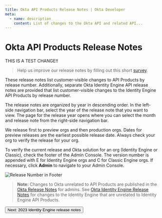 ```yaml
---
title: Okta API Products Release Notes | Okta Developer
meta:
  - name: description
    content: List of changes to the Okta API and related API...
---
```


# Okta API Products Release Notes

THIS IS A TEST CHANGE!!

> Help us improve our release notes by filling out this short [survey](https://surveys.okta.com/jfe/form/SV_4VEZcIGOX0TBgkC).

These release notes list customer-visible changes to API Products by release number. Additionally, separate Okta Identity Engine API release notes are provided that list customer-visible changes to the Identity Engine API Products by release number.

The release notes are organized by year in descending order. In the left-side navigation bar, select the year of the release note that you want to view. The page for the release year opens where you can select the month and release note from the right-side navigation bar.

We release first to preview orgs and then production orgs. Dates for preview releases are the earliest possible release date. Always check your org to verify the release for your org.

To verify the current release and Okta solution for an org (Identity Engine or Classic), check the footer of the Admin Console. The version number is appended with E for Identity Engine orgs and C for Classic Engine orgs. If necessary, click **Admin** to navigate to your Admin Console. <br>

<div>

![Release Number in Footer](/img/release_notes/version_footer.png)

</div>

> **Note:** Changes to Okta unrelated to API Products are published in the [Okta Release Notes](https://help.okta.com/okta_help.htm?id=ext_okta_relnotes) for admins. See [Okta Identity Engine Release Notes](https://help.okta.com/okta_help.htm?type=oie&id=csh-oie-rn) for changes to the Identity Engine that are unrelated to Identity Engine API Products.

<div class="next-section">
  <RouterLink to='/docs/release-notes/2023-okta-identity-engine'>
    <button class="button is-button-cerise is-button-small">
      <span>Next: 2023 Identity Engine release notes</span>
    </button>
  </RouterLink>
</div>
